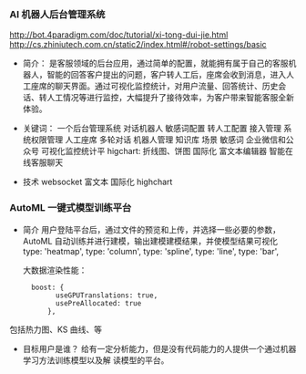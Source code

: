 ### AI 机器人后台管理系统

http://bot.4paradigm.com/doc/tutorial/xi-tong-dui-jie.html
http://cs.zhiniutech.com.cn/static2/index.html#/robot-settings/basic

- 简介：
  是客服领域的后台应用，通过简单的配置，就能拥有属于自己的客服机器人，智能的回答客户提出的问题，客户转人工后，座席会收到消息，进入人工座席的聊天界面。通过可视化监控统计，对用户流量、回答统计、历史会话、转人工情况等进行监控，大幅提升了接待效率，为客户带来智能客服全新体验。

- 关键词：
  一个后台管理系统
  对话机器人
  敏感词配置
  转人工配置
  接入管理
  系统权限管理
  人工座席
  多轮对话
  机器人管理
  知识库
  场景
  敏感词
  企业微信和公众号
  可视化监控统计平 higchart: 折线图、饼图
  国际化
  富文本编辑器
  智能在线客服聊天

- 技术
  websocket
  富文本
  国际化
  highchart

### AutoML 一键式模型训练平台

- 简介
  用户登陆平台后，通过文件的预览和上传，并选择一些必要的参数，AutoML 自动训练并进行建模，输出建模建模结果，并使模型结果可视化
  type: 'heatmap',
  type: 'column',
  type: 'spline',
  type: 'line',
  type: 'bar',


  大数据渲染性能：

  ```
    boost: {
          useGPUTranslations: true,
          usePreAllocated: true
        },
  ```

包括热力图、KS 曲线、等

- 目标用户是谁？ 给有一定分析能力，但是没有代码能力的人提供一个通过机器学习方法训练模型以及解 读模型的平台。
